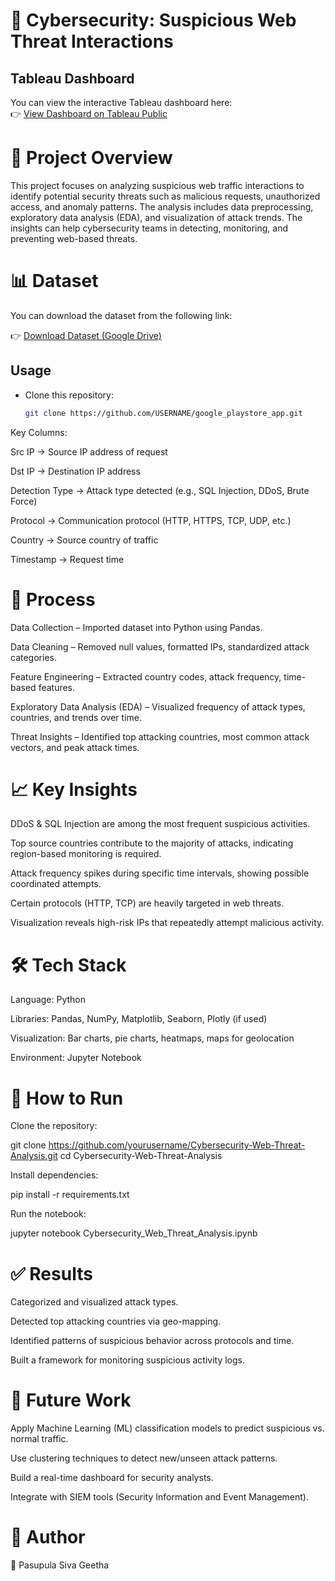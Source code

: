 # 🔐 Cybersecurity: Suspicious Web Threat Interactions

## Tableau Dashboard
You can view the interactive Tableau dashboard here:  
👉 [View Dashboard on Tableau Public](https://public.tableau.com/app/profile/pasupula.siva.geetha/viz/Cybersecurity_17559735318690/Dashboard1)

# 📌 Project Overview

This project focuses on analyzing suspicious web traffic interactions to identify potential security threats such as malicious requests, unauthorized access, and anomaly patterns. The analysis includes data preprocessing, exploratory data analysis (EDA), and visualization of attack trends. The insights can help cybersecurity teams in detecting, monitoring, and preventing web-based threats.

# 📊 Dataset

You can download the dataset from the following link:

👉 [Download Dataset (Google Drive)](https://drive.google.com/file/d/1-OpnR9FK8EqGuLFB1k45ctPbl-vuZnC-/view)

## Usage

- Clone this repository:
  ```bash
  git clone https://github.com/USERNAME/google_playstore_app.git

Key Columns:

Src IP → Source IP address of request

Dst IP → Destination IP address

Detection Type → Attack type detected (e.g., SQL Injection, DDoS, Brute Force)

Protocol → Communication protocol (HTTP, HTTPS, TCP, UDP, etc.)

Country → Source country of traffic

Timestamp → Request time

# 🔑 Process

Data Collection – Imported dataset into Python using Pandas.

Data Cleaning – Removed null values, formatted IPs, standardized attack categories.

Feature Engineering – Extracted country codes, attack frequency, time-based features.

Exploratory Data Analysis (EDA) – Visualized frequency of attack types, countries, and trends over time.

Threat Insights – Identified top attacking countries, most common attack vectors, and peak attack times.

# 📈 Key Insights

DDoS & SQL Injection are among the most frequent suspicious activities.

Top source countries contribute to the majority of attacks, indicating region-based monitoring is required.

Attack frequency spikes during specific time intervals, showing possible coordinated attempts.

Certain protocols (HTTP, TCP) are heavily targeted in web threats.

Visualization reveals high-risk IPs that repeatedly attempt malicious activity.

# 🛠️ Tech Stack

Language: Python

Libraries: Pandas, NumPy, Matplotlib, Seaborn, Plotly (if used)

Visualization: Bar charts, pie charts, heatmaps, maps for geolocation

Environment: Jupyter Notebook

# 🚀 How to Run

Clone the repository:

git clone https://github.com/yourusername/Cybersecurity-Web-Threat-Analysis.git
cd Cybersecurity-Web-Threat-Analysis


Install dependencies:

pip install -r requirements.txt


Run the notebook:

jupyter notebook Cybersecurity_Web_Threat_Analysis.ipynb

# ✅ Results

Categorized and visualized attack types.

Detected top attacking countries via geo-mapping.

Identified patterns of suspicious behavior across protocols and time.

Built a framework for monitoring suspicious activity logs.

# 🔮 Future Work

Apply Machine Learning (ML) classification models to predict suspicious vs. normal traffic.

Use clustering techniques to detect new/unseen attack patterns.

Build a real-time dashboard for security analysts.

Integrate with SIEM tools (Security Information and Event Management).

# 📌 Author

👤 Pasupula Siva Geetha
